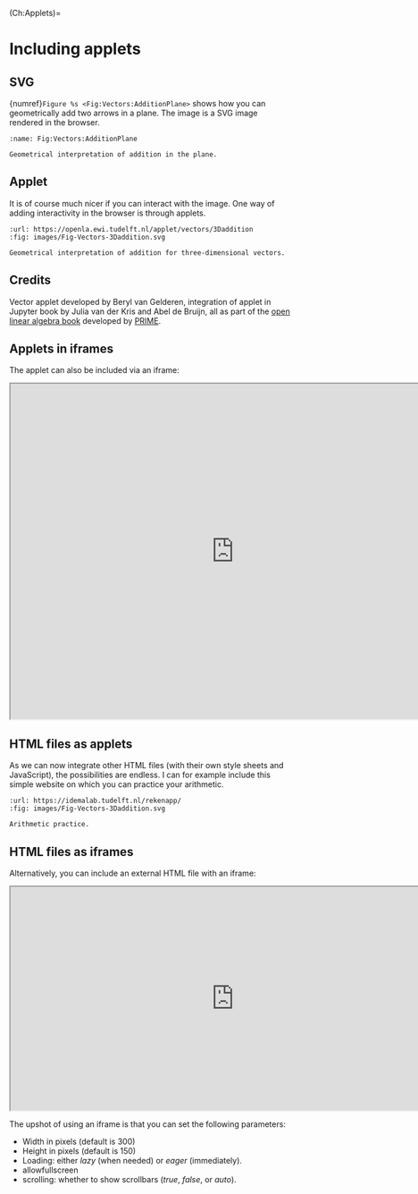 (Ch:Applets)=

# Including applets

## SVG
{numref}`Figure %s <Fig:Vectors:AdditionPlane>` shows how you can geometrically add two arrows in a plane. The image is a SVG image rendered in the browser.

```{figure} images/Fig-Vectors-AdditionPlane.svg
:name: Fig:Vectors:AdditionPlane

Geometrical interpretation of addition in the plane.
```

## Applet
It is of course much nicer if you can interact with the image. One way of adding interactivity in the browser is through applets. 


```{applet}
:url: https://openla.ewi.tudelft.nl/applet/vectors/3Daddition
:fig: images/Fig-Vectors-3Daddition.svg

Geometrical interpretation of addition for three-dimensional vectors.
```

## Credits
Vector applet developed by Beryl van Gelderen, integration of applet in Jupyter book by Julia van der Kris and Abel de Bruijn, all as part of the [open linear algebra book](https://interactivetextbooks.tudelft.nl/linear-algebra/) developed by [PRIME](https://www.tudelft.nl/en/eemcs/the-faculty/departments/applied-mathematics/education/prime/).

## Applets in iframes
The applet can also be included via an iframe:
<iframe src="https://openla.ewi.tudelft.nl/applet/vectors/3Daddition" width="800" height="600" scrolling="auto" allowfullscreen="true"></iframe>

## HTML files as applets

As we can now integrate other HTML files (with their own style sheets and JavaScript), the possibilities are endless. I can for example include this simple website on which you can practice your arithmetic.

```{applet}
:url: https://idemalab.tudelft.nl/rekenapp/
:fig: images/Fig-Vectors-3Daddition.svg

Arithmetic practice.
```

## HTML files as iframes
Alternatively, you can include an external HTML file with an iframe:
<iframe src="https://idemalab.tudelft.nl/rekenapp/" width="800" height="400" scrolling="auto"></iframe>

The upshot of using an iframe is that you can set the following parameters:
- Width in pixels (default is 300)
- Height in pixels (default is 150)
- Loading: either *lazy* (when needed) or *eager* (immediately).
- allowfullscreen
- scrolling: whether to show scrollbars (*true*, *false*, or *auto*).
